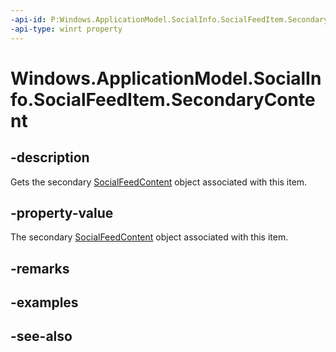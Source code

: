 ----api-id: P:Windows.ApplicationModel.SocialInfo.SocialFeedItem.SecondaryContent
-api-type: winrt property
---<!-- Property syntaxpublic Windows.ApplicationModel.SocialInfo.SocialFeedContent SecondaryContent { get; }--># Windows.ApplicationModel.SocialInfo.SocialFeedItem.SecondaryContent## -descriptionGets the secondary [SocialFeedContent](socialfeedcontent.md) object associated with this item.## -property-valueThe secondary [SocialFeedContent](socialfeedcontent.md) object associated with this item.## -remarks## -examples## -see-also